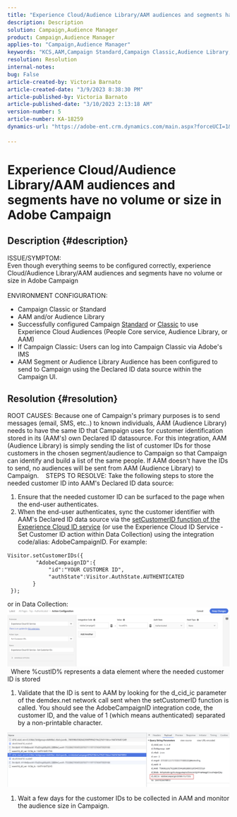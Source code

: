 ```yaml
---
title: "Experience Cloud/Audience Library/AAM audiences and segments have no volume or size in Adobe Campaign"
description: Description
solution: Campaign,Audience Manager
product: Campaign,Audience Manager
applies-to: "Campaign,Audience Manager"
keywords: "KCS,AAM,Campaign Standard,Campaign Classic,Audience Library,People Core Service,Experience Cloud Audiences"
resolution: Resolution
internal-notes: 
bug: False
article-created-by: Victoria Barnato
article-created-date: "3/9/2023 8:38:30 PM"
article-published-by: Victoria Barnato
article-published-date: "3/10/2023 2:13:18 AM"
version-number: 5
article-number: KA-18259
dynamics-url: "https://adobe-ent.crm.dynamics.com/main.aspx?forceUCI=1&pagetype=entityrecord&etn=knowledgearticle&id=f4d94156-babe-ed11-83ff-6045bd006d92"

---
```

# Experience Cloud/Audience Library/AAM audiences and segments have no volume or size in Adobe Campaign

## Description {#description}

ISSUE/SYMPTOM:
<br>Even though everything seems to be configured correctly, experience Cloud/Audience Library/AAM audiences and segments have no volume or size in Adobe Campaign
<br> 
<br>ENVIRONMENT CONFIGURATION:<br>
- Campaign Classic or Standard
- AAM and/or Audience Library
- Successfully configured Campaign [Standard](https://experienceleague.adobe.com/docs/campaign-standard/using/integrating-with-adobe-cloud/working-with-campaign-and-audience-manager-or-people-core-service/provisioning-and-configuring-integration-with-audience-manager-or-people-core-service.html?lang=en) or [Classic](https://experienceleague.adobe.com/docs/campaign-classic/using/integrating-with-adobe-experience-cloud/audience-sharing/configuring-shared-audiences-integration-in-adobe-campaign.html?lang=en) to use Experience Cloud Audiences (People Core service, Audience Library, or AAM)
- If Campaign Classic: Users can log into Campaign Classic via Adobe's IMS
- AAM Segment or Audience Library Audience has been configured to send to Campaign using the Declared ID data source within the Campaign UI.



## Resolution {#resolution}


ROOT CAUSES:
Because one of Campaign's primary purposes is to send messages (email, SMS, etc..) to known individuals, AAM (Audience Library) needs to have the same ID that Campaign uses for customer identification stored in its (AAM's) own Declared ID datasource. For this integration, AAM (Audience Library) is simply sending the list of customer IDs for those customers in the chosen segment/audience to Campaign so that Campaign can identify and build a list of the same people. If AAM doesn't have the IDs to send, no audiences will be sent from AAM (Audience Library) to Campaign. 
 
STEPS TO RESOLVE:
Take the following steps to store the needed customer ID into AAM's Declared ID data source:

1. Ensure that the needed customer ID can be surfaced to the page when the end-user authenticates.
2. When the end-user authenticates, sync the customer identifier with AAM's Declared ID data source via the [setCustomerID function of the Experience Cloud ID service](https://experienceleague.adobe.com/docs/id-service/using/id-service-api/methods/setcustomerids.html?lang=en) (or use the Experience Cloud ID Service - Set Customer ID action within Data Collection) using the integration code/alias: AdobeCampaignID. For example:



```
Visitor.setCustomerIDs({
         "AdobeCampaignID":{ 
             "id":"YOUR CUSTOMER ID", 
             "authState":Visitor.AuthState.AUTHENTICATED 
        } 
 });
```


or in Data Collection:
![](assets/4e9305cf-76a5-ec11-983f-0022480b028f.png)
 
Where %custID% represents a data element where the needed customer ID is stored



1. Validate that the ID is sent to AAM by looking for the d_cid_ic parameter of the demdex.net network call sent when the setCustomerID function is called. You should see the AdobeCampaignID integration code, the customer ID, and the value of 1 (which means authenticated) separated by a non-printable character.


![](assets/4f9305cf-76a5-ec11-983f-0022480b028f.png)

1. Wait a few days for the customer IDs to be collected in AAM and monitor the audience size in Campaign.

